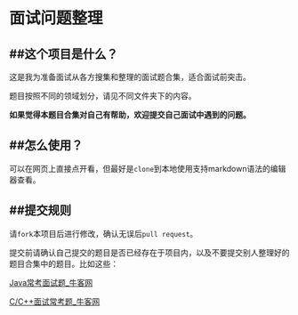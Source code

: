# 面试问题整理

##这个项目是什么？
-------------------

这是我为准备面试从各方搜集和整理的面试题合集，适合面试前突击。

题目按照不同的领域划分，请见不同文件夹下的内容。

**如果觉得本题目合集对自己有帮助，欢迎提交自己面试中遇到的问题。**


##怎么使用？
---------------
可以在网页上直接点开看，但最好是`clone`到本地使用支持markdown语法的编辑器查看。


##提交规则
--------------
请`fork`本项目后进行修改，确认无误后`pull request`。

提交前请确认自己提交的题目是否已经存在于项目内，以及不要提交别人整理好的题目合集中的题目。比如这些：

[Java常考面试题_牛客网](https://www.nowcoder.com/ta/review-java)

[C/C++面试常考题_牛客网](https://www.nowcoder.com/ta/review-c)
